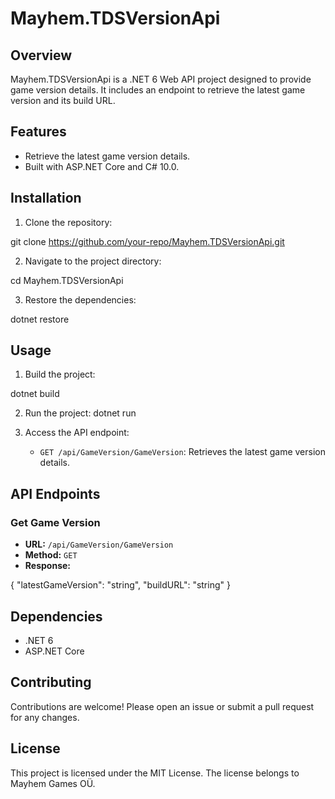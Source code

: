 # Mayhem.TDSVersionApi

## Overview

Mayhem.TDSVersionApi is a .NET 6 Web API project designed to provide game version details. It includes an endpoint to retrieve the latest game version and its build URL.

## Features

- Retrieve the latest game version details.
- Built with ASP.NET Core and C# 10.0.

## Installation

1. Clone the repository:
    
git clone https://github.com/your-repo/Mayhem.TDSVersionApi.git

2. Navigate to the project directory:

cd Mayhem.TDSVersionApi

3. Restore the dependencies:

dotnet restore

## Usage

1. Build the project:

dotnet build
	
2. Run the project:
    dotnet run
	
3. Access the API endpoint:
    - `GET /api/GameVersion/GameVersion`: Retrieves the latest game version details.

## API Endpoints

### Get Game Version

- **URL:** `/api/GameVersion/GameVersion`
- **Method:** `GET`
- **Response:**
    
{
    "latestGameVersion": "string",
    "buildURL": "string"
}


## Dependencies

- .NET 6
- ASP.NET Core

## Contributing

Contributions are welcome! Please open an issue or submit a pull request for any changes.

## License

This project is licensed under the MIT License. The license belongs to Mayhem Games OÜ.
